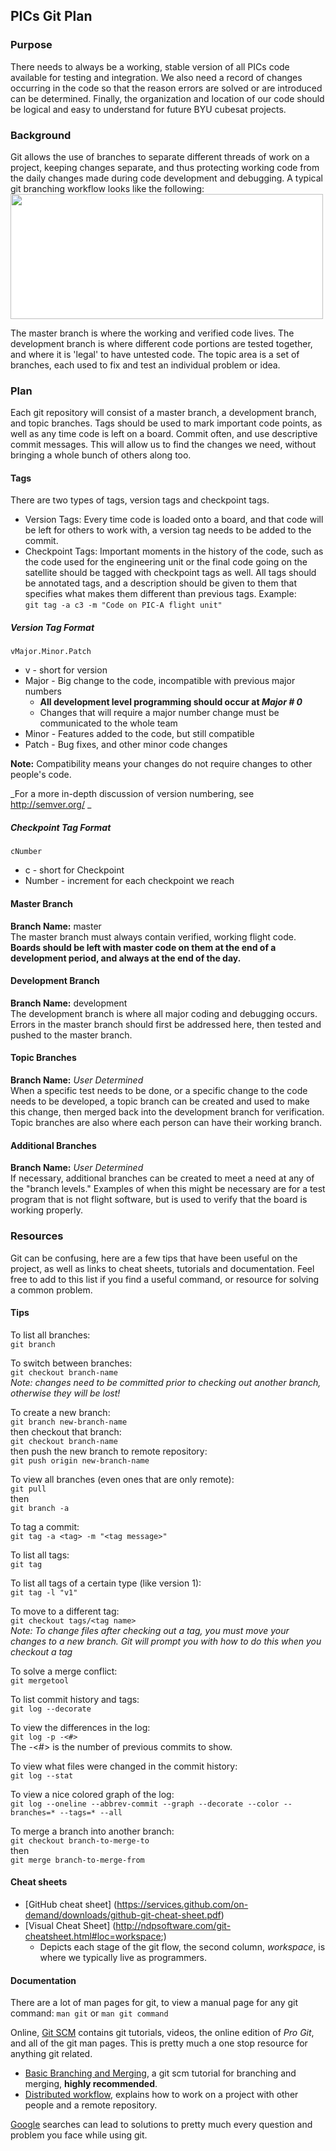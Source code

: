 ## PICs Git Plan

### Purpose
There needs to always be a working, stable version of all PICs code available for testing and integration. We also need a record of changes occurring in the code so that the reason errors are solved or are introduced can be determined. Finally, the organization and location of our code should be logical and easy to understand for future BYU cubesat projects.

### Background
Git allows the use of branches to separate different threads of work on a project, keeping changes separate, and thus protecting working code from the daily changes made during code development and debugging. A typical git branching workflow looks like the following:  
<img src=https://git-scm.com/images/about/branches@2x.png width=500 height=200 style="background-color:white;">

The master branch is where the working and verified code lives. The development branch is where different code portions are tested together, and where it is 'legal' to have untested code. The topic area is a set of branches, each used to fix and test an individual problem or idea.

### Plan
Each git repository will consist of a master branch, a development branch, and topic branches. Tags should be used to mark important code points, as well as any time code is left on a board. Commit often, and use descriptive commit messages. This will allow us to find the changes we need, without bringing a whole bunch of others along too.

#### Tags
There are two types of tags, version tags and checkpoint tags.
* Version Tags: Every time code is loaded onto a board, and that code will be left for others to work with, a version tag needs to be added to the commit.
* Checkpoint Tags: Important moments in the history of the code, such as the code used for the engineering unit or the final code going on the satellite should be tagged with checkpoint tags as well.
All tags should be annotated tags, and a description should be given to them that specifies what makes them different than previous tags. Example:  
``` git tag -a c3 -m "Code on PIC-A flight unit" ```

##### Version Tag Format  
``` vMajor.Minor.Patch ```  
* v - short for version
* Major - Big change to the code, incompatible with previous major numbers
  * **All development level programming should occur at _Major # 0_**
  * Changes that will require a major number change must be communicated to the whole team
* Minor - Features added to the code, but still compatible
* Patch - Bug fixes, and other minor code changes

**Note:** Compatibility means your changes do not require changes to other people's code.

_For a more in-depth discussion of version numbering, see http://semver.org/ _

##### Checkpoint Tag Format
``` cNumber ```
* c - short for Checkpoint
* Number - increment for each checkpoint we reach

#### Master Branch
**Branch Name:** master  
The master branch must always contain verified, working flight code. **Boards should be left with master code on them at the end of a development period, and always at the end of the day.**

#### Development Branch
**Branch Name:** development  
The development branch is where all major coding and debugging occurs. Errors in the master branch should first be addressed here, then tested and pushed to the master branch.

#### Topic Branches
**Branch Name:** *User Determined*  
When a specific test needs to be done, or a specific change to the code needs to be developed, a topic branch can be created and used to make this change, then merged back into the development branch for verification. Topic branches are also where each person can have their working branch.

#### Additional Branches
**Branch Name:** *User Determined*  
If necessary, additional branches can be created to meet a need at any of the "branch levels." Examples of when this might be necessary are for a test program that is not flight software, but is used to verify that the board is working properly.

### Resources
Git can be confusing, here are a few tips that have been useful on the project, as well as links to cheat sheets, tutorials and documentation. Feel free to add to this list if you find a useful command, or resource for solving a common problem.

#### Tips
To list all branches:  
```git branch```

To switch between branches:  
```git checkout branch-name```  
*Note: changes need to be committed prior to checking out another branch, otherwise they will be lost!*  

To create a new branch:  
``` git branch new-branch-name ```  
then checkout that branch:  
```git checkout branch-name```  
then push the new branch to remote repository:  
```git push origin new-branch-name```

To view all branches (even ones that are only remote):  
```git pull```  
then  
```git branch -a```  

To tag a commit:  
```git tag -a <tag> -m "<tag message>" ```

To list all tags:  
```git tag```

To list all tags of a certain type (like version 1):  
```git tag -l "v1" ```

To move to a different tag:  
```git checkout tags/<tag name>```  
*Note: To change files after checking out a tag, you must move your changes to a new branch. Git will prompt you with how to do this when you checkout a tag*

To solve a merge conflict:  
```git mergetool```

To list commit history and tags:  
```git log --decorate```

To view the differences in the log:  
```git log -p -<#>```  
   The -<#> is the number of previous commits to show.  

To view what files were changed in the commit history:  
```git log --stat```

To view a nice colored graph of the log:  
```git log --oneline --abbrev-commit --graph --decorate --color --branches=* --tags=* --all```

To merge a branch into another branch:  
```git checkout branch-to-merge-to```  
then  
```git merge branch-to-merge-from```


#### Cheat sheets
* [GitHub cheat sheet] (https://services.github.com/on-demand/downloads/github-git-cheat-sheet.pdf)
* [Visual Cheat Sheet] (http://ndpsoftware.com/git-cheatsheet.html#loc=workspace;)
  * Depicts each stage of the git flow, the second column, *workspace*, is where we typically live as programmers.

#### Documentation
There are a lot of man pages for git, to view a manual page for any git command: ```man git``` or ```man git command```

Online, [Git SCM](https://git-scm.com/) contains git tutorials, videos, the online edition of *Pro Git*, and all of the git man pages. This is pretty much a one stop resource for anything git related.
* [Basic Branching and Merging](https://git-scm.com/book/en/v2/Git-Branching-Basic-Branching-and-Merging), a git scm tutorial for branching and merging, **highly recommended**.
* [Distributed workflow](https://git-scm.com/book/en/v2/Distributed-Git-Distributed-Workflows), explains how to work on a project with other people and a remote repository.

[Google](www.google.com) searches can lead to solutions to pretty much every question and problem you face while using git.
